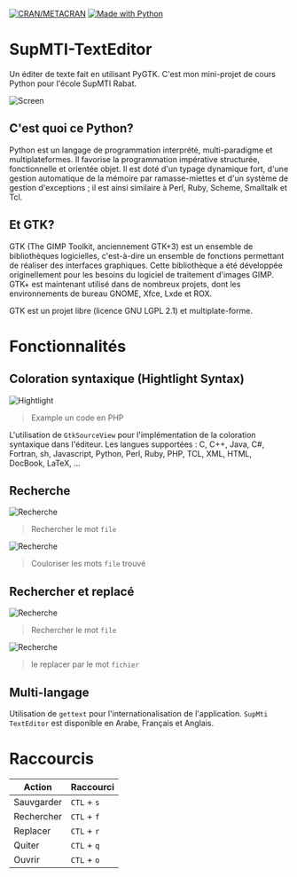  [![CRAN/METACRAN](https://img.shields.io/cran/l/devtools.svg?label=Licence&style=for-the-badge)](https://opensource.org/licenses/GPL-3.0/)
 [![Made with Python](https://img.shields.io/badge/made%20with-python-yellow.svg?style=for-the-badge)](https://www.python.org/)

# SupMTI-TextEditor

Un éditer de texte fait en utilisant PyGTK.
C'est mon mini-projet de cours Python pour l'école SupMTI Rabat.

![Screen](https://karim88.github.io/SupMTI-TextEditor/assets/supmti-texteditor.png?s=500x200?s=500x200)

## C'est quoi ce Python?

Python est un langage de programmation interprété, multi-paradigme et multiplateformes. Il favorise la programmation impérative structurée, fonctionnelle et orientée objet. Il est doté d'un typage dynamique fort, d'une gestion automatique de la mémoire par ramasse-miettes et d'un système de gestion d'exceptions ; il est ainsi similaire à Perl, Ruby, Scheme, Smalltalk et Tcl.

## Et GTK?

GTK (The GIMP Toolkit, anciennement GTK+3) est un ensemble de bibliothèques logicielles, c'est-à-dire un ensemble de fonctions permettant de réaliser des interfaces graphiques. Cette bibliothèque a été développée originellement pour les besoins du logiciel de traitement d'images GIMP. GTK+ est maintenant utilisé dans de nombreux projets, dont les environnements de bureau GNOME, Xfce, Lxde et ROX.

GTK est un projet libre (licence GNU LGPL 2.1) et multiplate-forme.

# Fonctionnalités

## Coloration syntaxique (Hightlight Syntax)

![Hightlight](https://karim88.github.io/SupMTI-TextEditor/assets/hightlight.png)
>Example un code en PHP

L'utilisation de `GtkSourceView` pour l'implémentation de la coloration syntaxique dans l'éditeur.
Les langues supportées :
C, C++, Java, C#, Fortran, sh, Javascript, Python, Perl, Ruby, PHP, TCL, XML, HTML, DocBook, LaTeX, ...

## Recherche

![Recherche](https://karim88.github.io/SupMTI-TextEditor/assets/search.png)
> Rechercher le mot `file`

![Recherche](https://karim88.github.io/SupMTI-TextEditor/assets/find.png)
> Couloriser les mots `file` trouvé

## Rechercher et replacé

![Recherche](https://karim88.github.io/SupMTI-TextEditor/assets/replace.png)
> Rechercher le mot `file`

![Recherche](https://karim88.github.io/SupMTI-TextEditor/assets/replaced.png)
> le replacer par le mot `fichier`

## Multi-langage

Utilisation de `gettext` pour l'internationalisation de l'application.
`SupMti TextEditor` est disponible en Arabe, Français et Anglais.


# Raccourcis

| Action  | Raccourci |
| ------------- | ------------- |
| Sauvgarder  | `CTL` + `s`  |
| Rechercher  | `CTL` + `f`  |
| Replacer  | `CTL` + `r`  |
| Quiter  | `CTL` + `q`  |
| Ouvrir  | `CTL` + `o`  |

